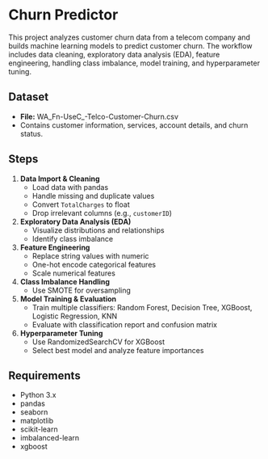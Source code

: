 # Churn Predictor

This project analyzes customer churn data from a telecom company and builds machine learning models to predict customer churn. The workflow includes data cleaning, exploratory data analysis (EDA), feature engineering, handling class imbalance, model training, and hyperparameter tuning.

## Dataset
- **File:** WA_Fn-UseC_-Telco-Customer-Churn.csv
- Contains customer information, services, account details, and churn status.

## Steps
1. **Data Import & Cleaning**
   - Load data with pandas
   - Handle missing and duplicate values
   - Convert `TotalCharges` to float
   - Drop irrelevant columns (e.g., `customerID`)
2. **Exploratory Data Analysis (EDA)**
   - Visualize distributions and relationships
   - Identify class imbalance
3. **Feature Engineering**
   - Replace string values with numeric
   - One-hot encode categorical features
   - Scale numerical features
4. **Class Imbalance Handling**
   - Use SMOTE for oversampling
5. **Model Training & Evaluation**
   - Train multiple classifiers: Random Forest, Decision Tree, XGBoost, Logistic Regression, KNN
   - Evaluate with classification report and confusion matrix
6. **Hyperparameter Tuning**
   - Use RandomizedSearchCV for XGBoost
   - Select best model and analyze feature importances

## Requirements
- Python 3.x
- pandas
- seaborn
- matplotlib
- scikit-learn
- imbalanced-learn
- xgboost

